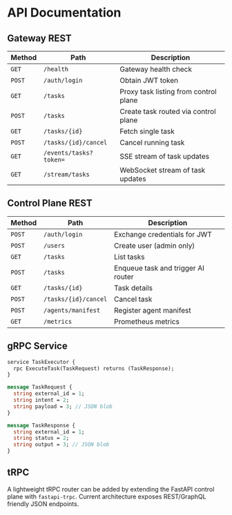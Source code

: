 # API Documentation

## Gateway REST

| Method | Path | Description |
|--------|------|-------------|
| `GET` | `/health` | Gateway health check |
| `POST` | `/auth/login` | Obtain JWT token |
| `GET` | `/tasks` | Proxy task listing from control plane |
| `POST` | `/tasks` | Create task routed via control plane |
| `GET` | `/tasks/{id}` | Fetch single task |
| `POST` | `/tasks/{id}/cancel` | Cancel running task |
| `GET` | `/events/tasks?token=` | SSE stream of task updates |
| `GET` | `/stream/tasks` | WebSocket stream of task updates |

## Control Plane REST

| Method | Path | Description |
|--------|------|-------------|
| `POST` | `/auth/login` | Exchange credentials for JWT |
| `POST` | `/users` | Create user (admin only) |
| `GET` | `/tasks` | List tasks |
| `POST` | `/tasks` | Enqueue task and trigger AI router |
| `GET` | `/tasks/{id}` | Task details |
| `POST` | `/tasks/{id}/cancel` | Cancel task |
| `POST` | `/agents/manifest` | Register agent manifest |
| `GET` | `/metrics` | Prometheus metrics |

## gRPC Service

```proto
service TaskExecutor {
  rpc ExecuteTask(TaskRequest) returns (TaskResponse);
}

message TaskRequest {
  string external_id = 1;
  string intent = 2;
  string payload = 3; // JSON blob
}

message TaskResponse {
  string external_id = 1;
  string status = 2;
  string output = 3; // JSON blob
}
```

## tRPC

A lightweight tRPC router can be added by extending the FastAPI control plane with `fastapi-trpc`. Current architecture exposes REST/GraphQL friendly JSON endpoints.
